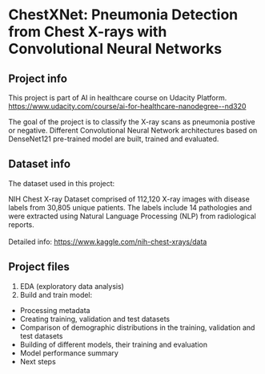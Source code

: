 # ChestXNet: Pneumonia Detection from Chest X-rays with Convolutional Neural Networks

## Project info
This project is part of AI in healthcare course on Udacity Platform. <br>
https://www.udacity.com/course/ai-for-healthcare-nanodegree--nd320 <br>

The goal of the project is to classify the X-ray scans as pneumonia postive or negative. Different Convolutional Neural Network architectures based on DenseNet121 pre-trained model are built, trained and evaluated.

## Dataset info
The dataset used in this project: 

NIH Chest X-ray Dataset comprised of 112,120 X-ray images with disease labels from 30,805 unique patients.
The labels include 14 pathologies and were extracted using Natural Language Processing (NLP) from radiological reports. <br>
<br>
Detailed info: https://www.kaggle.com/nih-chest-xrays/data 

## Project files
 1. EDA (exploratory data analysis)
 2. Build and train model:
  -  Processing metadata
  -  Creating training, validation and test datasets
  -  Comparison of demographic distributions in the training, validation and test datasets
  -  Building of different models, their training and evaluation
  -  Model performance summary
  -  Next steps


